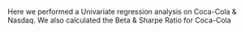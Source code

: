 Here we performed a Univariate regression analysis on Coca-Cola & Nasdaq.
We also calculated the Beta & Sharpe Ratio for Coca-Cola

